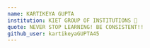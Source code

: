 ```yaml
---
name: KARTIKEYA GUPTA
institution: KIET GROUP OF INSTITUTIONS 🚩 
quote: NEVER STOP LEARNING! BE CONSISTENT!!
github_user: kartikeyaGUPTA45
---
```

